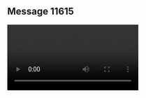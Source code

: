 ## Message 11615



![Video](https://data.iron-swords.co.il/2024/September/20/https://data.iron-swords.co.il/2024/September/20/11615/11615_media.mp4)
